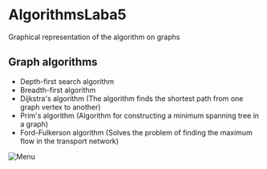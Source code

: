 # AlgorithmsLaba5

Graphical representation of the algorithm on graphs

## Graph algorithms
- Depth-first search algorithm
- Breadth-first algorithm
- Dijkstra's algorithm (The algorithm finds the shortest path from one graph vertex to another)
- Prim's algorithm (Algorithm for constructing a minimum spanning tree in a graph)
- Ford-Fulkerson algorithm (Solves the problem of finding the maximum flow in the transport network)

![Menu](AlgorithmsLaba5/AlgorithmsLaba5/Assets/Images/menu-screen.jpg "Menu Screen")
